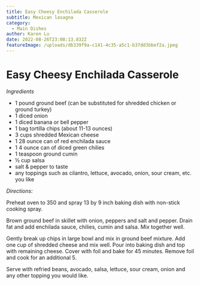 ```yaml
---
title: Easy Cheesy Enchilada Casserole
subtitle: Mexican lasagna
category:
  - Main Dishes
author: Karen Lu
date: 2022-08-26T23:08:13.832Z
featureImage: /uploads/db339f9a-c141-4c35-a5c1-b37dd3bbef2a.jpeg
---
```

# Easy Cheesy Enchilada Casserole

*Ingredients* 

* 1 pound ground beef (can be substituted for shredded chicken or ground turkey)
* 1 diced onion
* 1 diced banana or bell pepper
* 1 bag tortilla chips (about 11-13 ounces)
* 3 cups shredded Mexican cheese
* 1 28 ounce can of red enchilada sauce
* 1 4 ounce can of diced green chilies
* 1 teaspoon ground cumin
* ½ cup salsa
* salt & pepper to taste
* any toppings such as cilantro, lettuce, avocado, onion, sour cream, etc. you like

*Directions:*

Preheat oven to 350 and spray 13 by 9 inch baking dish with non-stick cooking spray.

Brown ground beef in skillet with onion, peppers and salt and pepper. Drain fat and add enchilada sauce, chilies, cumin and salsa. Mix together well.

Gently break up chips in large bowl and mix in ground beef mixture.  Add one cup of shredded cheese and mix well.  Pour into baking dish and top with remaining cheese.  Cover with foil and bake for 45 minutes.  Remove foil and cook for an additional 5.

Serve with refried beans, avocado, salsa, lettuce, sour cream, onion and any other topping you would like.